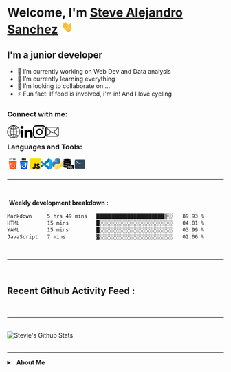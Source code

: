 # Welcome, I'm [Steve Alejandro Sanchez][website] <img src="https://raw.githubusercontent.com/SteveSanchez22/SteveSanchez22/main/Resources/waving_hand.gif" width="32px">

## I'm a junior developer

- 🔭 I’m currently working on Web Dev and Data analysis
- 🌱 I’m currently learning everything
- 👯 I’m looking to collaborate on ...
- ⚡ Fun fact: If food is involved, i'm in! And I love cycling 
<!-- Fun section change to emoji  -->


### Connect with me:

<!-- Personal Website -->

[<img align="left" alt="stevealejandrosanchez.com" width="30px" src="https://raw.githubusercontent.com/SteveSanchez22/SteveSanchez22/main/Resources/internet.png" />][Website]

<!-- Linkedin -->
[<img align="left" alt="Steve Sanchez Linkedin" width="30px" src="https://raw.githubusercontent.com/SteveSanchez22/SteveSanchez22/main/Resources/linkedin.png" />][Linkedin]

<!-- Instagram -->
[<img align="left" alt="Steve Sanchez Instagram" width="30px" src="https://raw.githubusercontent.com/SteveSanchez22/SteveSanchez22/main/Resources/instagram.png" />][Instagram]

<!-- Mail -->
[<img align="left" alt="Steve Sanchez Email" width="30px" src="https://raw.githubusercontent.com/SteveSanchez22/SteveSanchez22/main/Resources/mail.png" />][Mail]

<!-- Disord -->

<br>


### Languages and Tools:

<!-- html -->

[<img align="left" alt="HTML5" width="26px" src="https://raw.githubusercontent.com/SteveSanchez22/SteveSanchez22/main/Resources/html-5.png" />](#)

<!-- css -->

[<img align="left" alt="CSS" width="26px" src="https://raw.githubusercontent.com/SteveSanchez22/SteveSanchez22/main/Resources/css-3.png" />](#)

<!-- js -->
[<img align="left" alt="Javascript" width="26px" src="https://raw.githubusercontent.com/SteveSanchez22/SteveSanchez22/main/Resources/js.png" />](#)

<!-- VScode -->
[<img align="left" alt="Visual Studio Code" width="26px" src="https://raw.githubusercontent.com/SteveSanchez22/SteveSanchez22/d2ab65ebad98e67bcff75d17e5b65d80a44281cc/Resources/VScode.svg" />](#)

<!-- Python -->
[<img align="left" alt="Python" width="26px" src="https://raw.githubusercontent.com/SteveSanchez22/SteveSanchez22/main/Resources/python.png" />](#)

<!-- SQL -->
[<img align="left" alt="SQL" width="26px" src="https://raw.githubusercontent.com/SteveSanchez22/SteveSanchez22/main/Resources/sql-server.png" />](#)

<!-- Terminal -->
[<img align="left" alt="Terminal" width="26px" src="https://raw.githubusercontent.com/SteveSanchez22/SteveSanchez22/main/Resources/terminal-icon.png" />](#)

<!-- TODO: php -->
<!-- TODO: NodeJS -->

<br>
<br>

---

<br>

<!-- Weka stats -->

&nbsp;**Weekly development breakdown :**


<!--START_SECTION:waka-->
```text
Markdown     5 hrs 49 mins   ██████████████████████▒░░   89.93 % 
HTML         15 mins         █░░░░░░░░░░░░░░░░░░░░░░░░   04.01 % 
YAML         15 mins         █░░░░░░░░░░░░░░░░░░░░░░░░   03.99 % 
JavaScript   7 mins          ▓░░░░░░░░░░░░░░░░░░░░░░░░   02.06 % 
```
<!--END_SECTION:waka-->

<br>

---

<br>

## Recent Github Activity Feed :

<!--START_SECTION:activity-->
<!--END_SECTION:activity-->

<br>

---

<br>

 <img align="center" alt="Stevie's Github Stats" src="https://github-readme-stats.vercel.app/api?username=SteveSanchez22&count_private=true&hide=prs">

 <br>

<br>

--- 

<details>
 <summary><b>&nbsp;&nbsp;About&nbsp;Me</b></summary>
 <!-- TODO: Add about me here  -->
</details>

<!-- # Blog posts
TODO: Potential Section for future Website

Read Docs => https://github.com/gautamkrishnar/blog-post-workflow

BLOG-POST-LIST:START
BLOG-POST-LIST:END 

-->


[Website]: https://stevealejandrosanchez.com

[Linkedin]: https://www.linkedin.com/in/steve-alejandro-sanchez/

[Instagram]: https://www.instagram.com/alejo_sancho/

[Mail]: mailto:me@stevealejandrosanchez.com